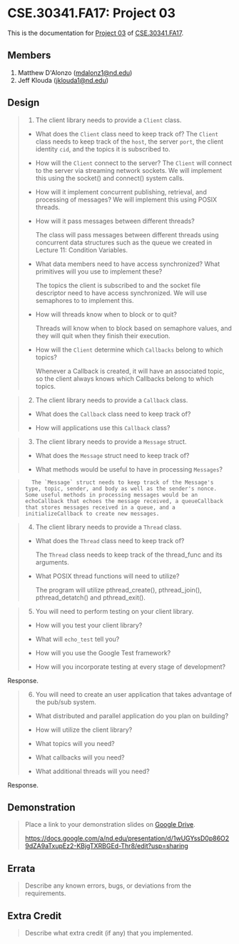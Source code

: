 CSE.30341.FA17: Project 03
==========================

This is the documentation for [Project 03] of [CSE.30341.FA17].

Members
-------

1. Matthew D'Alonzo (mdalonz1@nd.edu) 
2. Jeff Klouda (jklouda1@nd.edu)

Design
------

> 1. The client library needs to provide a `Client` class.
>
>   - What does the `Client` class need to keep track of?
>       The `Client` class needs to keep track of the `host`, the server `port`, the client identity `cid`, and the topics it is subscribed to.
>   - How will the `Client` connect to the server?
>       The `Client` will connect to the server via streaming network sockets. We will implement this using the socket() and connect() system calls.
>   - How will it implement concurrent publishing, retrieval, and processing of
>     messages?
>       We will implement this using POSIX threads.
>   - How will it pass messages between different threads?
>
>       The class will pass messages between different threads using concurrent data structures such as the queue we created in Lecture 11: Condition Variables.
>
>   - What data members need to have access synchronized? What primitives will
>     you use to implement these?
>       
>       The topics the client is subscribed to and the socket file descriptor need to have access synchronized. We will use semaphores to to implement this.
>
>   - How will threads know when to block or to quit?
>
>       Threads will know when to block based on semaphore values, and they will quit when they finish their execution.
>
>   - How will the `Client` determine which `Callbacks` belong to which topics?
>
>       Whenever a Callback is created, it will have an associated topic, so the client always knows which Callbacks belong to which topics.      
>

> 2. The client library needs to provide a `Callback` class.
>
>   - What does the `Callback` class need to keep track of?
>
>       
>
>   - How will applications use this `Callback` class?

> 3. The client library needs to provide a `Message` struct.
>
>   - What does the `Message` struct need to keep track of?
>
>   - What methods would be useful to have in processing `Messages`?

>       The `Message` struct needs to keep track of the Message's type, topic, sender, and body as well as the sender's nonce. Some useful methods in processing messages would be an echoCallback that echoes the message received, a queueCallback that stores messages received in a queue, and a initializeCallback to create new messages.

> 4. The client library needs to provide a `Thread` class.
>
>   - What does the `Thread` class need to keep track of?
>
>       The `Thread` class needs to keep track of the thread_func and its arguments.
>
>   - What POSIX thread functions will need to utilize?
>
>       The program will utilize pthread_create(), pthread_join(), pthread_detatch() and pthread_exit().

> 5. You will need to perform testing on your client library.
>
>   - How will you test your client library?
>
>   - What will `echo_test` tell you?
>
>   - How will you use the Google Test framework?
>
>   - How will you incorporate testing at every stage of development?

Response.

> 6. You will need to create an user application that takes advantage of the
>    pub/sub system.
>
>   - What distributed and parallel application do you plan on building?
>
>   - How will utilize the client library?
>
>   - What topics will you need?
>
>   - What callbacks will you need?
>
>   - What additional threads will you need?

Response.

Demonstration
-------------

> Place a link to your demonstration slides on [Google Drive].
>
> https://docs.google.com/a/nd.edu/presentation/d/1wUGYssD0p86O29dZA9aTxupEz2-KBjgTXRBGEd-Thr8/edit?usp=sharing
>
Errata
------

> Describe any known errors, bugs, or deviations from the requirements.

Extra Credit
------------

> Describe what extra credit (if any) that you implemented.

[Project 03]:       https://www3.nd.edu/~pbui/teaching/cse.30341.fa17/project03.html
[CSE.30341.FA17]:   https://www3.nd.edu/~pbui/teaching/cse.30341.fa17/
[Google Drive]:     https://drive.google.com
